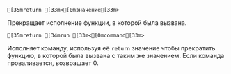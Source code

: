 ```ansi
[35mreturn [33m<[0mзначение[33m>
``` 
Прекращает исполнение функции, в которой была вызвана.

```ansi
[35mreturn [34mrun [33m<[0mcommand[33m>
```
Исполняет команду, используя её `return` значение чтобы прекратить функцию, в которой была вызвана с таким же значением. Если команда проваливается, возвращает 0.